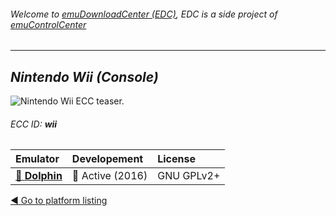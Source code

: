 ###### Welcome to [emuDownloadCenter (EDC)](https://github.com/PhoenixInteractiveNL/emuDownloadCenter/wiki/), EDC is a side project of [emuControlCenter](https://github.com/PhoenixInteractiveNL/emuControlCenter/wiki/)
***
## _Nintendo Wii (Console)_
![](https://raw.githubusercontent.com/wiki/PhoenixInteractiveNL/emuDownloadCenter/images_platform/ecc_wii_teaser.png "Nintendo Wii ECC teaser.")
###### ECC ID: **wii**

| Emulator | Developement | License |
|:---------|:-------------|:--------|
| [:file_folder: **Dolphin**](https://github.com/PhoenixInteractiveNL/emuDownloadCenter/wiki/Emulator-dolphin#menu) | :large_blue_circle: Active (2016) | GNU GPLv2+ |

[:arrow_backward: Go to platform listing](https://github.com/PhoenixInteractiveNL/emuDownloadCenter/wiki/EDC-Platform-List)
